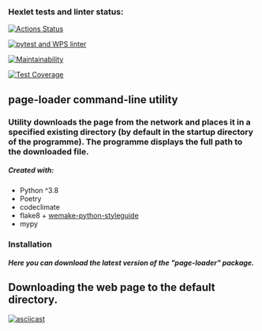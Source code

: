 ### Hexlet tests and linter status:
[![Actions Status](https://github.com/twistby/python-project-lvl3/workflows/hexlet-check/badge.svg)](https://github.com/twistby/python-project-lvl3/actions)

[![pytest and WPS linter](https://github.com/twistby/python-project-lvl3/actions/workflows/test-linter-check.yml/badge.svg)](https://github.com/twistby/python-project-lvl3/actions/workflows/test-linter-check.yml)

[![Maintainability](https://api.codeclimate.com/v1/badges/88e637d5d925a545fc4f/maintainability)](https://codeclimate.com/github/twistby/python-project-lvl3/maintainability)

[![Test Coverage](https://api.codeclimate.com/v1/badges/88e637d5d925a545fc4f/test_coverage)](https://codeclimate.com/github/twistby/python-project-lvl3/test_coverage)

## page-loader command-line utility 
###  Utility downloads the page from the network and places it in a specified existing directory (by default in the startup directory of the programme). The programme displays the full path to the downloaded file.

##### Created with:

 - Python ^3.8
 - Poetry
 - codeclimate
 - flake8 + [wemake-python-styleguide](https://github.com/wemake-services/wemake-python-styleguide)
 - mypy


### Installation

##### Here you can download the latest version of the "page-loader" package.

## Downloading the web page to the default directory.
[![asciicast](https://asciinema.org/a/421836.svg)](https://asciinema.org/a/421836)